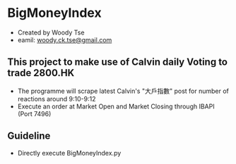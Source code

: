 # BigMoneyIndex
* Created by Woody Tse
* eamil: woody.ck.tse@gmail.com

## This project to make use of Calvin daily Voting to trade 2800.HK
* The programme will scrape latest Calvin's "大戶指數" post for number of reactions around 9:10-9:12
* Execute an order at Market Open and Market Closing through IBAPI (Port 7496)

## Guideline
* Directly execute BigMoneyIndex.py
